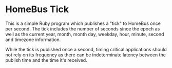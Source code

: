 # HomeBus Tick

This is a simple Ruby program which publishes a "tick" to HomeBus once per second. The tick includes the number of seconds since the epoch as well as the current year, month, month day, weekday, hour, minute, second and timezone information.

While the tick is published once a second, timing critical applications should not rely on its frequency as there can be indeterminate latency between the publish time and the time it's received.
